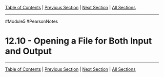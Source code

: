 [Table of Contents](/README.md) | [Previous Section](12.9%20-%20Random-Access%20Files.md) | [Next Section](12.11%20-%20Working%20with%20the%20File%20System.md) | [All Sections](/Module%205/Pearson%20Notes/)
***
#Module5 #PearsonNotes 
# 12.10 - Opening a File for Both Input and Output
***
[Table of Contents](/README.md) | [Previous Section](12.9%20-%20Random-Access%20Files.md) | [Next Section](12.11%20-%20Working%20with%20the%20File%20System.md) | [All Sections](/Module%205/Pearson%20Notes/)
